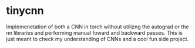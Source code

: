 # tinycnn

Implemenetation of both a CNN in torch without utilizng the autograd or the nn libraries and performing manual foward and backward passes. This is just meant to check my understanding of CNNs and a cool fun side project.
